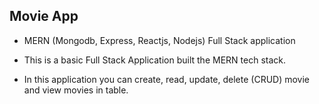 ## Movie App

- MERN (Mongodb, Express, Reactjs, Nodejs) Full Stack application

- This is a basic Full Stack Application built the MERN tech stack.

- In this application you can create, read, update, delete (CRUD) movie and view movies in table.

